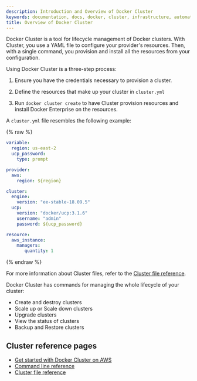 ```yaml
---
description: Introduction and Overview of Docker Cluster
keywords: documentation, docs, docker, cluster, infrastructure, automation
title: Overview of Docker Cluster
---
```


Docker Cluster is a tool for lifecycle management of Docker clusters.
With Cluster, you use a YAML file to configure your provider's resources.
Then, with a single command, you provision and install all the resources
from your configuration.

Using Docker Cluster is a three-step process:

1. Ensure you have the credentials necessary to provision a cluster.

2. Define the resources that make up your cluster in `cluster.yml`

3. Run `docker cluster create` to have Cluster provision resources and install Docker Enterprise on the resources.

A `cluster.yml` file resembles the following example:

{% raw %}
```yaml
variable:
  region: us-east-2
  ucp_password:
    type: prompt

provider:
  aws:
    region: ${region}

cluster:
  engine:
    version: "ee-stable-18.09.5"
  ucp:
    version: "docker/ucp:3.1.6"
    username: "admin"
    password: ${ucp_password}

resource:
  aws_instance:
    managers:
       quantity: 1
```
{% endraw %}

For more information about Cluster files, refer to the
[Cluster file reference](cluster-file.md).

Docker Cluster has commands for managing the whole lifecycle of your cluster:

 * Create and destroy clusters
 * Scale up or Scale down clusters
 * Upgrade clusters
 * View the status of clusters
 * Backup and Restore clusters

## Cluster reference pages

- [Get started with Docker Cluster on AWS](aws.md)
- [Command line reference](/engine/reference/commandline/cluster/)
- [Cluster file reference](./cluster-file.md)

